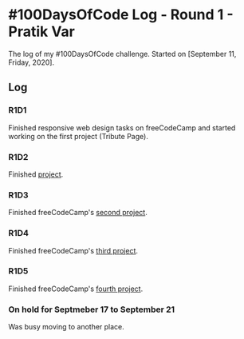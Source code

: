 # #100DaysOfCode Log - Round 1 - Pratik Var

The log of my #100DaysOfCode challenge. Started on [September 11, Friday, 2020].

## Log

### R1D1 
Finished responsive web design tasks on freeCodeCamp and started working on the first project (Tribute Page).

### R1D2
Finished [project](pratvar.github.io/fCC-projects/html-css/tribute-page).

### R1D3
Finished freeCodeCamp's [second project](https://pratvar.github.io/fCC-projects/html-css/survey-form/).

### R1D4
Finished freeCodeCamp's [third project](https://pratvar.github.io/fCC-projects/html-css/product-landing-page/).

### R1D5
Finished freeCodeCamp's [fourth project](https://pratvar.github.io/fCC-projects/html-css/technical-documentation-page/).

### On hold for Septmeber 17 to September 21
Was busy moving to another place.
